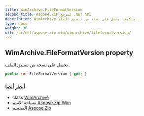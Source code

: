 ```yaml
---
title: WimArchive.FileFormatVersion
second_title: Aspose.ZIP لمرجع .NET API
description: WimArchive ملكية. يحصل على نسخة من تنسيق الملف .
type: docs
weight: 30
url: /ar/net/aspose.zip.wim/wimarchive/fileformatversion/
---
```

## WimArchive.FileFormatVersion property

يحصل على نسخة من تنسيق الملف .

```csharp
public int FileFormatVersion { get; }
```

### أنظر أيضا

* class [WimArchive](../)
* مساحة الاسم [Aspose.Zip.Wim](../../wimarchive/)
* المجسم [Aspose.Zip](../../../)


